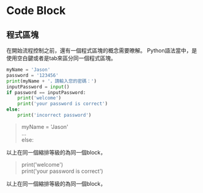 # Code Block
## 程式區塊
在開始流程控制之前，還有一個程式區塊的概念需要暸解。
Python語法當中，是使用空白鍵或者是tab來區分同一個程式區塊。

```python
myName = 'Jason'
password = '123456'
print(myName + '，請輸入您的密碼：')
inputPassword = input()
if password == inputPassword:
    print('welcome')
    print('your password is correct')
else:
    print('incorrect password')
```

> myName = 'Jason'  
> ...  
> else:

以上在同一個縮排等級的為同一個block，

> print('welcome')  
> print('your password is correct')

以上在同一個縮排等級的為同一個block，
